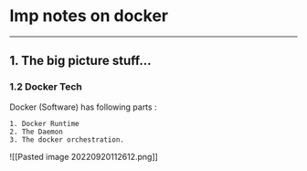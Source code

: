 
# Imp notes on docker
---
## 1. The big picture stuff...
### 1.2 Docker Tech

Docker (Software) has following parts :

	1. Docker Runtime
	2. The Daemon
	3. The docker orchestration.

![[Pasted image 20220920112612.png]]

